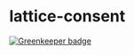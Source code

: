 # lattice-consent

[![Greenkeeper badge](https://badges.greenkeeper.io/openlattice/lattice-consent.svg)](https://greenkeeper.io/)
